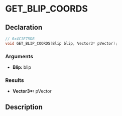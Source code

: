 # GET_BLIP_COORDS

## Declaration
```cpp
// 0x4C1E75DB
void GET_BLIP_COORDS(Blip blip, Vector3* pVector);
```

### Arguments
- **Blip:** blip

### Results
- **Vector3\*:** pVector

## Description
